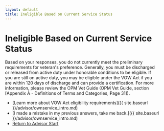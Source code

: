 ```yaml
---
layout: default
title: Ineligible Based on Current Service Status
---
```


# Ineligible Based on Current Service Status

Based on your responses, you do not currently meet the preliminary requirements for veteran's preference. Generally, you must be discharged or released from active duty under honorable conditions to be eligible. If you are still on active duty, you may be eligible under the VOW Act if you are within 120 days of discharge and can provide a certification. For more information, please review the OPM Vet Guide (OPM Vet Guide, section [Appendix A - Definitions of Terms and Categories, Page 31]).

* [Learn more about VOW Act eligibility requirements]({{ site.baseurl }}/advisor/ownservice_intro.md)
* [I made a mistake in my previous answers, take me back.]({{ site.baseurl }}/advisor/ownservice_intro.md)
* [Return to Advisor Start](./start.md)
